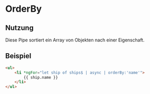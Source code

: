 # OrderBy

## Nutzung
Diese Pipe sortiert ein Array von Objekten nach einer Eigenschaft.

## Beispiel
```html
<ul>
    <li *ngFor="let ship of ships$ | async | orderBy:'name'">
        {{ ship.name }}
    </li>
</ul>
```
